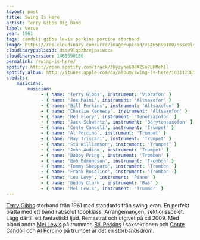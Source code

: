 ```yaml
---
layout: post
title: Swing Is Here
artist: Terry Gibbs Big Band
label: Verve
year: 1961
tags: candoli gibbs lewis perkins porcino storband
image: https://res.cloudinary.com/urre/image/upload/v1465690180/dsse9lqozhzejpaiwcca.jpg
cloudinarypublicid: dsse9lqozhzejpaiwcca
cloudinaryversion: 1465690180
permalink: /swing-is-here/
spotify: http://open.spotify.com/track/3Hyzyne6B0AZSo7LHMeh1l
spotify_album: http://itunes.apple.com/ca/album/swing-is-here/id311238547
credits:
    musicians:
        musician:
             - { name: 'Terry Gibbs', instrument: 'Vibrafon' }
             - { name: 'Joe Maini', instrument: 'Altsaxofon' }
             - { name: 'Bill Perkins', instrument: 'Altsaxofon' }
             - { name: 'Charlie Kennedy', instrument: 'Altsaxofon' }
             - { name: 'Med Flory', instrument: 'Tenorsaxofon' }
             - { name: 'Jack Schwartz', instrument: 'Barytonsaxofon' }
             - { name: 'Conte Candoli', instrument: 'Trumpet' }
             - { name: 'Al Porcino', instrument: 'Trumpet' }
             - { name: 'Ray Triscari', instrument: 'Trumpet' }
             - { name: 'Stu Williamson', instrument: 'Trumpet' }
             - { name: 'John Audino', instrument: 'Trumpet' }
             - { name: 'Bobby Pring', instrument: 'Trombon' }
             - { name: 'Bob Edmundson', instrument: 'Trombon' }
             - { name: 'Tommy Sheppard', instrument: 'Trombon' }
             - { name: 'Frank Rosolino', instrument: 'Trombon' }
             - { name: 'Lou Levy', instrument: 'Piano' }
             - { name: 'Buddy Clark', instrument: 'Bas' }
             - { name: 'Mel Lewis', instrument: 'Trummor' }
---
```


<a href="http://en.wikipedia.org/wiki/Terry_Gibbs">Terry Gibbs</a> storband från 1961 med standards från swing-eran. En perfekt platta med ett band i absolut toppklass. Arrangemangen, sektionsspelet. Lägg därtill ett fantastiskt ljud. Remastrat och utgivet på cd 2009. Med bland andra <a href="http://en.wikipedia.org/wiki/Mel_Lewis">Mel Lewis</a> på trummor, <a href="http://en.wikipedia.org/wiki/Bill_Perkins_(saxophonist)">Bill Perkins</a> i saxsektionen och <a href="http://en.wikipedia.org/wiki/Conte_Candoli">Conte Candoli</a> och <a href="http://en.wikipedia.org/wiki/Al_Porcino">Al Porcino</a> på trumpet är det en storbandsdröm.
